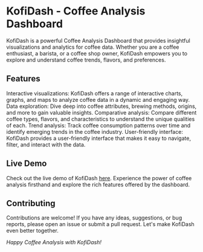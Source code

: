 # KofiDash - Coffee Analysis Dashboard

KofiDash is a powerful Coffee Analysis Dashboard that provides insightful visualizations and analytics for coffee data. Whether you are a coffee enthusiast, a barista, or a coffee shop owner, KofiDash empowers you to explore and understand coffee trends, flavors, and preferences.

## Features
Interactive visualizations: KofiDash offers a range of interactive charts, graphs, and maps to analyze coffee data in a dynamic and engaging way.
Data exploration: Dive deep into coffee attributes, brewing methods, origins, and more to gain valuable insights.
Comparative analysis: Compare different coffee types, flavors, and characteristics to understand the unique qualities of each.
Trend analysis: Track coffee consumption patterns over time and identify emerging trends in the coffee industry.
User-friendly interface: KofiDash provides a user-friendly interface that makes it easy to navigate, filter, and interact with the data.

## Live Demo
Check out the live demo of KofiDash [here](). Experience the power of coffee analysis firsthand and explore the rich features offered by the dashboard.

## Contributing
Contributions are welcome! If you have any ideas, suggestions, or bug reports, please open an issue or submit a pull request. Let's make KofiDash even better together.

*Happy Coffee Analysis with KofiDash!*
